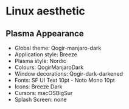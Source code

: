 # Linux aesthetic 



## Plasma  Appearance

- Global theme:		        Qogir-manjaro-dark	
- Application style:   		Breeze
- Plasma style: 	    		Nordic
- Colours:				  	   QogirManjaroDark
- Window decorations:     Qogir-dark-darkened
- Fonts:							SF UI Text 10pt 	-	 Noto Mono 10pt
- Icons:							 Breeze Dark
- Cursors:						 macOSBigSur
- Splash Screen: 			 none







